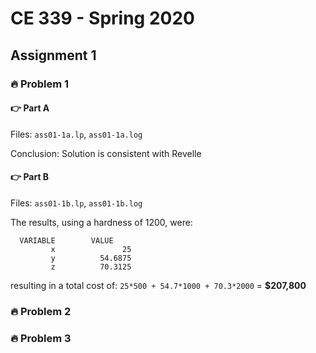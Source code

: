 # CE 339 - Spring 2020

## Assignment 1
### 🔥 Problem 1
#### 👉 Part A
Files: `ass01-1a.lp`, `ass01-1a.log`

Conclusion: Solution is consistent with Revelle

#### 👉 Part B
Files: `ass01-1b.lp`, `ass01-1b.log`

The results, using a hardness of 1200, were:
```
  VARIABLE        VALUE
         x               25
         y          54.6875
         z          70.3125
```
resulting in a total cost of:
`25*500 + 54.7*1000 + 70.3*2000` = **$207,800**


### 🔥 Problem 2

### 🔥 Problem 3
